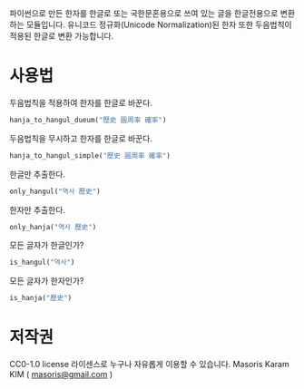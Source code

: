 파이썬으로 만든 한자를 한글로 또는 국한문혼용으로 쓰여 있는 글을 한글전용으로 변환하는 모듈입니다. 유니코드 정규화(Unicode Normalization)된 한자 또한 두음법칙이 적용된 한글로 변환 가능합니다.

# 사용법
두음법칙을 적용하여 한자를 한글로 바꾼다.
```python
hanja_to_hangul_dueum("歷史 圓周率 確率")
```
두음법칙을 무시하고 한자를 한글로 바꾼다.
```python
hanja_to_hangul_simple("歷史 圓周率 確率")
```
한글만 추출한다.
```python
only_hangul("역사 歷史")
```
한자만 추출한다.
```python
only_hanja("역사 歷史")
```
모든 글자가 한글인가?
```python
is_hangul("역사")
```
모든 글자가 한자인가?
```python
is_hanja("歷史")
```

# 저작권
CC0-1.0 license 라이센스로 누구나 자유롭게 이용할 수 있습니다.
Masoris Karam KIM ( masoris@gmail.com )